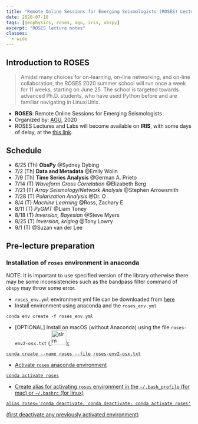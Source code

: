 ```yaml
---
title: "Remote Online Sessions for Emerging Seismologists (ROSES) Lectures: Revisited [Python]"
date: 2020-07-10
tags: [geophysics, roses, agu, iris, obspy]
excerpt: "ROSES lecture notes"
classes:
  - wide
---
```


## Introduction to ROSES
> Amidst many choices for on-learning, on-line networking, and on-line collaboration, the ROSES 2020 summer school will run once a week for 11 weeks, starting on June 25. The school is targeted towards advanced Ph.D. students, who have used Python before and are familiar navigating in Linux/Unix.

- __ROSES__: Remote Online Sessions for Emerging Seismologists
- Organized by: [AGU]( https://www.agu.org), 2020
- ROSES Lectures and Labs will become available on __IRIS__, with some days of delay, at the [this link](https://www.iris.edu/hq/inclass/course/roses).

## Schedule
- 6/25 (Th) __ObsPy__ @Sydney Dybing 
- 7/2 (Th) __Data and Metadata__ @Emily Wolin 
- 7/9 (Th) __Time Series Analysis__ @German A. Prieto 
- 7/14 (T) _Waveform Cross Correlation_ @Elizabeth Berg 
- 7/21 (T) _Array Seismology/Network Analysis_ @Stephen Arrowsmith 
- 7/28 (T) _Polarization Analysis_ @Dr. O
- 8/4 (T) _Machine Learning_ @Ross, Zachary E. 
- 8/11 (T)  _PyGMT_ @Liam Toney 
- 8/18 (T) _Inversion, Bayesian_ @Steve Myers 
- 8/25 (T) _Inversion, kriging_ @Tony Lowry 
- 9/1 (T) @Suzan van der Lee


## Pre-lecture preparation

### Installation of `roses` environment in anaconda
NOTE: It is important to use specified version of the library otherwise there may be some inconsistencies such as the bandpass filter command of `obspy` may throw some error.

- `roses_env.yml` environment yml file can be downloaded from [here](https://github.com/earthinversion/Remote-Online-Sessions-for-Emerging-Seismologists-ROSES-Lectures-Revisited/blob/master/roses_env.yml)
- Install environment using anaconda and the `roses_env.yml`

```
conda env create -f roses_env.yml
```

- [OPTIONAL] Install on macOS (without Anaconda) using the file `roses-env2-osx.txt` (<a href="https://github.com/earthinversion/Remote-Online-Sessions-for-Emerging-Seismologists-ROSES-Lectures-Revisited/find/master" download="Codes">
    <img src="https://img.icons8.com/carbon-copy/100/000000/download-2.png" alt="slrm" width="40" height="40">):

```
conda create --name roses --file roses-env2-osx.txt
```

- Activate `roses` anaconda environment 

```
conda activate roses
```

- Create alias for activating `roses` environment in the `~/.bash_profile` (for mac) or `~/.bashrc` (for linux)

```
alias roses='conda deactivate; conda deactivate; conda activate roses'
```
(first deactivate any previously activated environment)